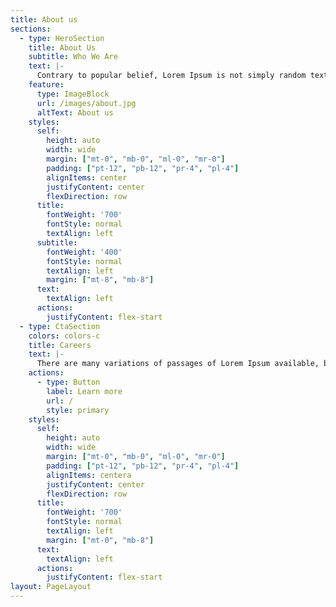 ```yaml
---
title: About us
sections:
  - type: HeroSection
    title: About Us
    subtitle: Who We Are
    text: |-
      Contrary to popular belief, Lorem Ipsum is not simply random text. It has roots in a piece of classical Latin literature from 45 BC, making it over 2000 years old. Richard McClintock, a Latin professor at Hampden-Sydney College in Virginia, looked up one of the more obscure Latin words.
    feature:
      type: ImageBlock
      url: /images/about.jpg
      altText: About us
    styles:
      self:
        height: auto
        width: wide
        margin: ["mt-0", "mb-0", "ml-0", "mr-0"]
        padding: ["pt-12", "pb-12", "pr-4", "pl-4"]
        alignItems: center
        justifyContent: center
        flexDirection: row
      title:
        fontWeight: '700'
        fontStyle: normal
        textAlign: left
      subtitle:
        fontWeight: '400'
        fontStyle: normal
        textAlign: left
        margin: ["mt-8", "mb-8"]
      text:
        textAlign: left
      actions:
        justifyContent: flex-start
  - type: CtaSection
    colors: colors-c
    title: Careers
    text: |-
      There are many variations of passages of Lorem Ipsum available, but the majority have suffered alteration in some form, by injected humour, or randomised words which don't look even slightly believable.
    actions:
      - type: Button
        label: Learn more
        url: /
        style: primary
    styles:
      self:
        height: auto
        width: wide
        margin: ["mt-0", "mb-0", "ml-0", "mr-0"]
        padding: ["pt-12", "pb-12", "pr-4", "pl-4"]
        alignItems: centera
        justifyContent: center
        flexDirection: row
      title:
        fontWeight: '700'
        fontStyle: normal
        textAlign: left
        margin: ["mt-0", "mb-8"]
      text:
        textAlign: left
      actions:
        justifyContent: flex-start
layout: PageLayout
---
```


